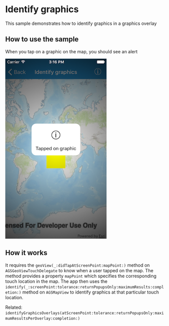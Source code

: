 # Identify graphics

This sample demonstrates how to identify graphics in a graphics overlay

## How to use the sample

When you tap on a graphic on the map, you should see an alert

![](image1.png)

## How it works

It requires the `geoView(_:didTapAtScreenPoint:mapPoint:)` method on
`AGSGeoViewTouchDelegate` to know when a user tapped on the map. The
method provides a property `mapPoint` which specifies the corresponding
touch location in the map. The app then uses the
`identify(_:screenPoint:tolerance:returnPopupsOnly:maximumResults:completion:)`
method on `AGSMapView` to identify graphics at that particular touch
location.

Related:
`identifyGraphicsOverlays(atScreenPoint:tolerance:returnPopupsOnly:maximumResultsPerOverlay:completion:)`
